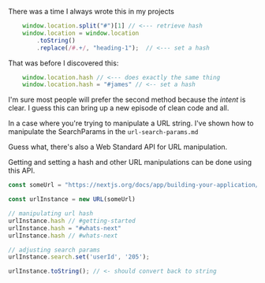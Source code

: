 There was a time I always wrote this in my projects

```js
    window.location.split("#")[1] // <--- retrieve hash
    window.location = window.location
        .toString()
        .replace(/#.+/, "heading-1");  // <--- set a hash
```

That was before I discovered this:
```js
    window.location.hash // <--- does exactly the same thing
    window.location.hash = "#james" // <-- set a hash
```

I'm sure most people will prefer the second method because the *intent* is clear. I guess this can bring up a new episode of clean code and all. 

In a case where you're trying to manipulate a URL string. I've shown how to manipulate the SearchParams in the `url-search-params.md`

Guess what, there's also a Web Standard API for URL manipulation.

Getting and setting a hash and other URL manipulations can be done using this API.
```js
const someUrl = "https://nextjs.org/docs/app/building-your-application/optimizing/third-party-libraries/#getting-started"

const urlInstance = new URL(someUrl)

// manipulating url hash
urlInstance.hash // #getting-started
urlInstance.hash = "#whats-next"
urlInstance.hash // #whats-next

// adjusting search params
urlInstance.search.set('userId', '205');

urlInstance.toString(); // <- should convert back to string
```